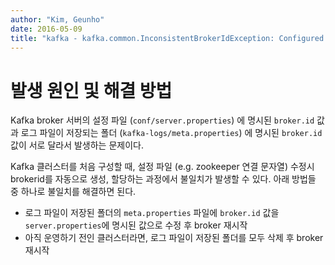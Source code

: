 ```yaml
---
author: "Kim, Geunho"
date: 2016-05-09
title: "kafka - kafka.common.InconsistentBrokerIdException: Configured brokerId $id doesn’t match stored brokerId $id in meta.properties"
---
```



# 발생 원인 및 해결 방법
Kafka broker 서버의 설정 파일 (`conf/server.properties`) 에 명시된 `broker.id` 값과 로그 파일이 저장되는 폴더 (`kafka-logs/meta.properties`) 에 명시된 `broker.id` 값이 서로 달라서 발생하는 문제이다.  

Kafka 클러스터를 처음 구성할 때, 설정 파일 (e.g. zookeeper 연결 문자열) 수정시 brokerid를 자동으로 생성, 할당하는 과정에서 불일치가 발생할 수 있다. 아래 방법들 중 하나로 불일치를 해결하면 된다.

* 로그 파일이 저장된 폴더의 `meta.properties` 파일에 `broker.id` 값을 `server.properties`에 명시된 값으로 수정 후 broker 재시작
* 아직 운영하기 전인 클러스터라면, 로그 파일이 저장된 폴더를 모두 삭제 후 broker 재시작  

